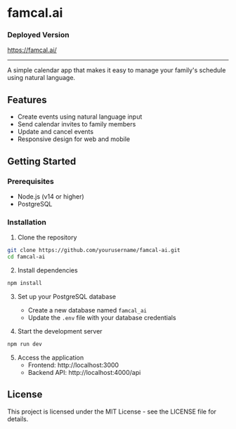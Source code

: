# famcal.ai

### Deployed Version
https://famcal.ai/

---

A simple calendar app that makes it easy to manage your family's schedule using natural language.

## Features

- Create events using natural language input
- Send calendar invites to family members
- Update and cancel events
- Responsive design for web and mobile

## Getting Started

### Prerequisites

- Node.js (v14 or higher)
- PostgreSQL

### Installation

1. Clone the repository
```bash
git clone https://github.com/yourusername/famcal-ai.git
cd famcal-ai
```

2. Install dependencies
```bash
npm install
```

3. Set up your PostgreSQL database
   - Create a new database named `famcal_ai`
   - Update the `.env` file with your database credentials

4. Start the development server
```bash
npm run dev
```

5. Access the application
   - Frontend: http://localhost:3000
   - Backend API: http://localhost:4000/api

## License

This project is licensed under the MIT License - see the LICENSE file for details.
